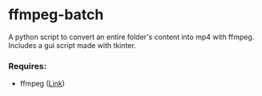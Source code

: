 # ffmpeg-batch
A python script to convert an entire folder's content into mp4 with ffmpeg.  
Includes a gui script made with tkinter.
### Requires:
- ffmpeg ([Link](https://ffmpeg.org/))
